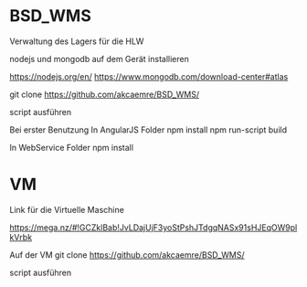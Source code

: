 # BSD_WMS
Verwaltung des Lagers für die HLW

nodejs und mongodb auf dem Gerät installieren

https://nodejs.org/en/
https://www.mongodb.com/download-center#atlas

git clone https://github.com/akcaemre/BSD_WMS/

script ausführen

Bei erster Benutzung
In AngularJS Folder
npm install
npm run-script build

In WebService Folder
npm install

# VM

Link für die Virtuelle Maschine

https://mega.nz/#!GCZklBab!JvLDajUjF3yoStPshJTdgqNASx91sHJEqOW9plkVrbk

Auf der VM
git clone https://github.com/akcaemre/BSD_WMS/

script ausführen
